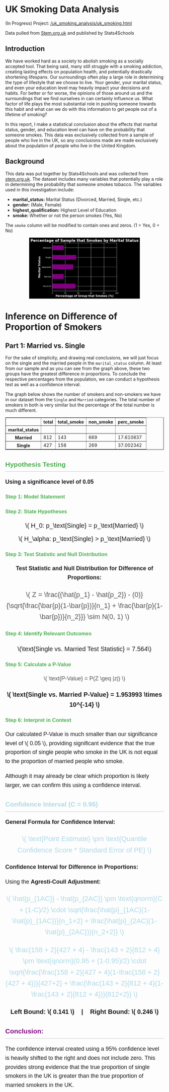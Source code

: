 # UK Smoking Data Analysis

(In Progress) Project: [/uk_smoking_analysis/uk_smoking.html](https://github.com/garrettcbert/uk_smoking_analysis/blob/main/uk_smoking.html)

Data pulled from <a href = https://www.stem.org.uk/resources/elibrary/resource/28452/large-datasets-stats4schools>Stem.org.uk</a> and published by Stats4Schools

## Introduction
We have worked hard as a society to abolish smoking as a socially accepted tool. That being said, many still struggle with a smoking addiction, creating lasting effects on population health, and potentially drastically shortening lifespans. Our surroundings often play a large role in determining the type of lifestyle that we choose to live. Your gender, your marital status, and even your education level may heavily impact your decisions and habits. For better or for worse, the opinions of those around us and the surroundings that we find ourselves in can certainly influence us. What factor of life plays the most substantial role in pushing someone towards this habit and what can we do with this information to get people out of a lifetime of smoking?


In this report, I make a statistical conclusion about the effects that marital status, gender, and education level can have on the probability that someone smokes. This data was exclusively collected from a sample of people who live in the UK, so any conclusions made are made exclusively about the population of people who live in the United Kingdom.

## Background
This data was put together by Stats4Schools and was collected from <a href = "https://www.stem.org.uk/resources/elibrary/resource/28452/large-datasets-stats4schools">stem.org.uk</a>. The dataset includes many variables that potentially play a role in determining the probability that someone smokes tobacco. The variables used in this investigation include:

<ul>
    <li><b>marital_status:</b> Marital Status (Divorced, Married, Single, etc.)</li>
    <li><b>gender:</b> (Male, Female)</li>
    <li><b>highest_qualification:</b> Highest Level of Education</li>
    <li><b>smoke: </b> Whether or not the person smokes (Yes, No)</li>
</ul>

The `smoke` column will be modified to contain ones and zeros. (1 = Yes, 0 = No)

<p align="center">
  <img src="Graphs/marital_status_graph.png" style="max-width: 70%; height: auto; display: block;"/>
</p>

# Inference on Difference of Proportion of Smokers

## **Part 1:** Married vs. Single

For the sake of simplicity, and drawing real conclusions, we will just focus on the single and the married people in the `marital_status` column. At least from our sample and as you can see from the graph above, these two groups have the greatest difference in proportions. To conclude the respective percentages from the population, we can conduct a hypothesis test as well as a confidence interval.

The graph below shows the number of smokers and non-smokers we have in our dataset from the `Single` and `Married` categories. The total number of smokers in both is very similar but the percentage of the total number is much different. 

<table border="1" class="dataframe">
<thead>
<tr style="text-align: right;">
<th></th>
<th>total</th>
<th>total_smoke</th>
<th>non_smoke</th>
<th>perc_smoke</th>
</tr>
<tr>
<th>marital_status</th>
<th></th>
<th></th>
<th></th>
<th></th>
</tr>
</thead>
<tbody>
<tr>
<th>Married</th>
<td>812</td>
<td>143</td>
<td>669</td>
<td>17.610837</td>
</tr>
<tr>
<th>Single</th>
<td>427</td>
<td>158</td>
<td>269</td>
<td>37.002342</td>
</tr>
</tbody>
</table>

<p align="center">

<div style="max-width: 800px; margin: 0 auto; font-family: Arial, sans-serif; line-height: 1.6;">

  <h2 style="color: #4CAF50; text-align: left; border-bottom: 2px solid #ddd; padding-bottom: 5px;">Hypothesis Testing</h2>
  
  <p style="font-size: 18px; font-weight: bold; margin-top: 10px;">
    Using a significance level of 0.05
  </p>

  <h3 style="color: #4CAF50; text-align: left; margin-top: 20px;">Step 1: Model Statement</h3>


  <h3 style="color: #4CAF50; text-align: left; margin-top: 20px;">Step 2: State Hypotheses</h3>
  <p style="text-align: center; font-size: 20px; margin: 10px 0;">
    \( H_0: p_\text{Single} = p_\text{Married} \)
  </p>
  <p style="text-align: center; font-size: 20px; margin: 10px 0;">
    \( H_\alpha: p_\text{Single} > p_\text{Married} \)
  </p>

  <h3 style="color: #4CAF50; text-align: left; margin-top: 20px;">Step 3: Test Statistic and Null Distribution</h3>
  <p style="text-align: center; font-size: 18px;">
    <b>Test Statistic and Null Distribution for Difference of Proportions:</b>
  </p>
  <p style="text-align: center; font-size: 22px; color: #555;">
    \( Z = \frac{(\hat{p_1} - \hat{p_2}) - (0)}{\sqrt{\frac{\bar{p}(1-\bar{p})}{n_1} + \frac{\bar{p}(1-\bar{p})}{n_2}}} \sim N(0, 1) \)
  </p>

  <h3 style="color: #4CAF50; text-align: left; margin-top: 20px;">Step 4: Identify Relevant Outcomes</h3>
  <p style="text-align: center; font-size: 20px;">
    \(\text{Single vs. Married Test Statistic} = 7.564\)
  </p>

  <h3 style="color: #4CAF50; text-align: left; margin-top: 20px;">Step 5: Calculate a P-Value</h3>
  <p style="text-align: center; font-size: 18px; color: #555;">
    \( \text{P-Value} = P(Z \geq |z|) \)
  </p>
  <p style="text-align: center; font-size: 20px; font-weight: bold;">
    \( \text{Single vs. Married P-Value} = 1.953993 \times 10^{-14} \)
  </p>

  <h3 style="color: #4CAF50; text-align: left; margin-top: 20px;">Step 6: Interpret in Context</h3>
  <p style="font-size: 18px;">
    Our calculated P-Value is much smaller than our significance level of \( 0.05 \), providing significant evidence that the true proportion of single people who smoke in the UK is not equal to the proportion of married people who smoke. 
  </p>
  <p style="font-size: 18px;">
    Although it may already be clear which proportion is likely larger, we can confirm this using a confidence interval.
  </p>

  <h2 style="color: lightblue; text-align: left; border-bottom: 2px solid #ddd; padding-bottom: 5px;">Confidence Interval (C = 0.95)</h2>
  
  <p style="font-size: 18px; font-weight: bold;">General Formula for Confidence Interval:</p>
  <p style="text-align: center; font-size: 22px; color: lightblue;">
    \( \text{Point Estimate} \pm \text{Quantile Confidence Score * Standard Error of PE} \)
  </p>

  <p style="font-size: 18px; font-weight: bold;">Confidence Interval for Difference in Proportions:</p>
  <p style="font-size: 18px;">
    Using the <b>Agresti-Coull Adjustment:</b>
  </p>
  <p style="text-align: center; font-size: 22px; color: lightblue;">
    \( \hat{p_{1AC}} - \hat{p_{2AC}} \pm \text{qnorm}(C + (1-C)/2) \cdot \sqrt{\frac{\hat{p}_{1AC}(1-\hat{p}_{1AC})}{n_1+2} + \frac{\hat{p}_{2AC}(1-\hat{p}_{2AC})}{n_2+2}} \)
  </p>
  <p style="text-align: center; font-size: 22px; color: lightblue;">
    \( \frac{158 + 2}{427 + 4} - \frac{143 + 2}{812 + 4} \pm \text{qnorm}(0.95 + (1-0.95)/2) \cdot \sqrt{\frac{\frac{158 + 2}{427 + 4}(1-\frac{158 + 2}{427 + 4})}{427+2} + \frac{\frac{143 + 2}{812 + 4}(1-\frac{143 + 2}{812 + 4})}{812+2}} \)
  </p>

  <p style="text-align: center; font-size: 20px; font-weight: bold;">
    Left Bound: \( 0.141 \) &nbsp;&nbsp; | &nbsp;&nbsp; Right Bound: \( 0.246 \)
  </p>

  <h2 style="color: purple; text-align: left; border-bottom: 2px solid #ddd; padding-bottom: 5px;">Conclusion:</h2>
  <p style="font-size: 18px;">
    The confidence interval created using a 95% confidence level is heavily shifted to the right and does not include zero. This provides strong evidence that the true proportion of single smokers in the UK is greater than the true proportion of married smokers in the UK.
  </p>

</div>
